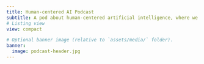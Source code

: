 ```yaml
---
title: Human-centered AI Podcast
subtitle: A pod about human-centered artificial intelligence, where we try to figure out what it really is through a diverse set of view points from various guests. Hosted by [Mattias Rost](https://rost.me/) and [Alan Said](http://alansaid.com).<br /> <br /> 
# Listing view
view: compact

# Optional banner image (relative to `assets/media/` folder).
banner:
  image: podcast-header.jpg
---
```

